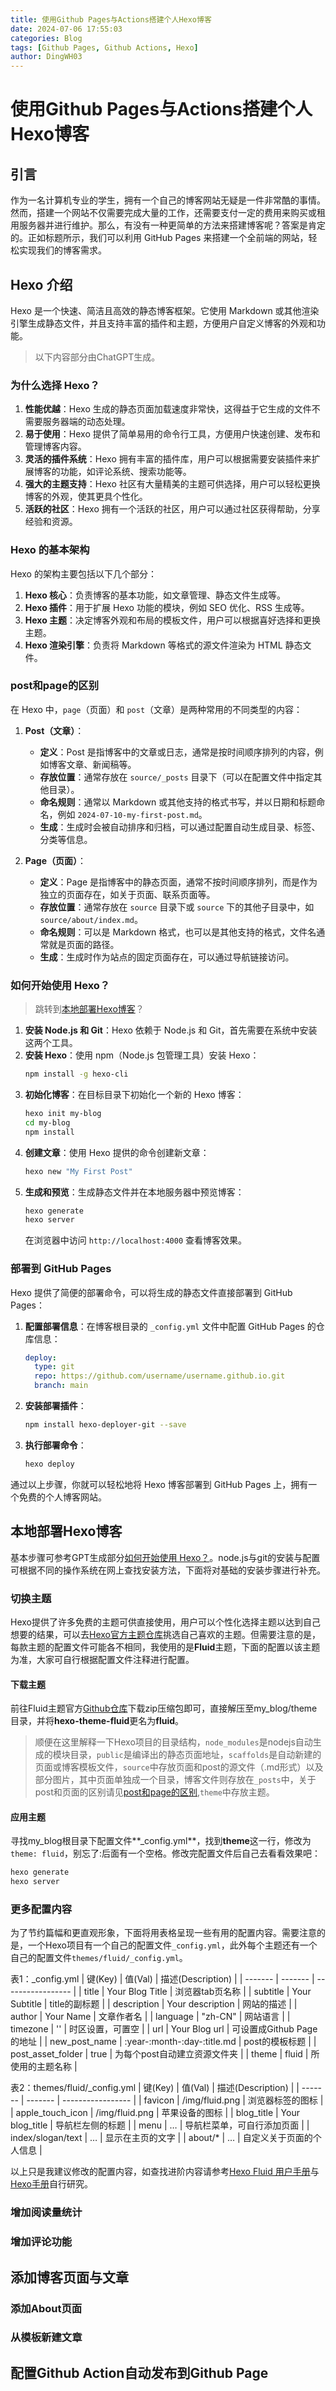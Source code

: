 ```yaml
---
title: 使用Github Pages与Actions搭建个人Hexo博客
date: 2024-07-06 17:55:03
categories: Blog
tags: [Github Pages, Github Actions, Hexo]
author: DingWH03
---
```

使用Github Pages与Actions搭建个人Hexo博客
==========================================

## 引言

作为一名计算机专业的学生，拥有一个自己的博客网站无疑是一件非常酷的事情。然而，搭建一个网站不仅需要完成大量的工作，还需要支付一定的费用来购买或租用服务器并进行维护。那么，有没有一种更简单的方法来搭建博客呢？答案是肯定的。正如标题所示，我们可以利用 GitHub Pages 来搭建一个全前端的网站，轻松实现我们的博客需求。

## Hexo 介绍

Hexo 是一个快速、简洁且高效的静态博客框架。它使用 Markdown 或其他渲染引擎生成静态文件，并且支持丰富的插件和主题，方便用户自定义博客的外观和功能。

> 以下内容部分由ChatGPT生成。

### 为什么选择 Hexo？

1. **性能优越**：Hexo 生成的静态页面加载速度非常快，这得益于它生成的文件不需要服务器端的动态处理。
2. **易于使用**：Hexo 提供了简单易用的命令行工具，方便用户快速创建、发布和管理博客内容。
3. **灵活的插件系统**：Hexo 拥有丰富的插件库，用户可以根据需要安装插件来扩展博客的功能，如评论系统、搜索功能等。
4. **强大的主题支持**：Hexo 社区有大量精美的主题可供选择，用户可以轻松更换博客的外观，使其更具个性化。
5. **活跃的社区**：Hexo 拥有一个活跃的社区，用户可以通过社区获得帮助，分享经验和资源。

### Hexo 的基本架构

Hexo 的架构主要包括以下几个部分：

1. **Hexo 核心**：负责博客的基本功能，如文章管理、静态文件生成等。
2. **Hexo 插件**：用于扩展 Hexo 功能的模块，例如 SEO 优化、RSS 生成等。
3. **Hexo 主题**：决定博客外观和布局的模板文件，用户可以根据喜好选择和更换主题。
4. **Hexo 渲染引擎**：负责将 Markdown 等格式的源文件渲染为 HTML 静态文件。

### post和page的区别

在 Hexo 中，`page`（页面）和 `post`（文章）是两种常用的不同类型的内容：

1. **Post（文章）**：
   - **定义**：Post 是指博客中的文章或日志，通常是按时间顺序排列的内容，例如博客文章、新闻稿等。
   - **存放位置**：通常存放在 `source/_posts` 目录下（可以在配置文件中指定其他目录）。
   - **命名规则**：通常以 Markdown 或其他支持的格式书写，并以日期和标题命名，例如 `2024-07-10-my-first-post.md`。
   - **生成**：生成时会被自动排序和归档，可以通过配置自动生成目录、标签、分类等信息。

2. **Page（页面）**：
   - **定义**：Page 是指博客中的静态页面，通常不按时间顺序排列，而是作为独立的页面存在，如关于页面、联系页面等。
   - **存放位置**：通常存放在 `source` 目录下或 `source` 下的其他子目录中，如 `source/about/index.md`。
   - **命名规则**：可以是 Markdown 格式，也可以是其他支持的格式，文件名通常就是页面的路径。
   - **生成**：生成时作为站点的固定页面存在，可以通过导航链接访问。

### 如何开始使用 Hexo？

> 跳转到[本地部署Hexo博客](#本地部署Hexo博客)？

1. **安装 Node.js 和 Git**：Hexo 依赖于 Node.js 和 Git，首先需要在系统中安装这两个工具。
2. **安装 Hexo**：使用 npm（Node.js 包管理工具）安装 Hexo：
   ```bash
   npm install -g hexo-cli
   ```
3. **初始化博客**：在目标目录下初始化一个新的 Hexo 博客：
   ```bash
   hexo init my-blog
   cd my-blog
   npm install
   ```
4. **创建文章**：使用 Hexo 提供的命令创建新文章：
   ```bash
   hexo new "My First Post"
   ```
5. **生成和预览**：生成静态文件并在本地服务器中预览博客：
   ```bash
   hexo generate
   hexo server
   ```
   在浏览器中访问 `http://localhost:4000` 查看博客效果。

### 部署到 GitHub Pages

Hexo 提供了简便的部署命令，可以将生成的静态文件直接部署到 GitHub Pages：

1. **配置部署信息**：在博客根目录的 `_config.yml` 文件中配置 GitHub Pages 的仓库信息：
   ```yaml
   deploy:
     type: git
     repo: https://github.com/username/username.github.io.git
     branch: main
   ```
2. **安装部署插件**：
   ```bash
   npm install hexo-deployer-git --save
   ```
3. **执行部署命令**：
   ```bash
   hexo deploy
   ```

通过以上步骤，你就可以轻松地将 Hexo 博客部署到 GitHub Pages 上，拥有一个免费的个人博客网站。

## 本地部署Hexo博客

基本步骤可参考GPT生成部分[如何开始使用 Hexo？](#如何开始使用-Hexo？)。node.js与git的安装与配置可根据不同的操作系统在网上查找安装方法，下面将对基础的安装步骤进行补充。

### 切换主题

Hexo提供了许多免费的主题可供直接使用，用户可以个性化选择主题以达到自己想要的结果，可以去[Hexo官方主题仓库](https://hexo.io/themes/)挑选自己喜欢的主题。但需要注意的是，每款主题的配置文件可能各不相同，我使用的是**Fluid**主题，下面的配置以该主题为准，大家可自行根据配置文件注释进行配置。

#### 下载主题

前往Fluid主题官方[Github仓库](https://github.com/fluid-dev/hexo-theme-fluid)下载zip压缩包即可，直接解压至my_blog/theme目录，并将**hexo-theme-fluid**更名为**fluid**。

> 顺便在这里解释一下Hexo项目的目录结构，`node_modules`是nodejs自动生成的模块目录，`public`是编译出的静态页面地址，`scaffolds`是自动新建的页面或博客模板文件，`source`中存放页面和post的源文件（.md形式）以及部分图片，其中页面单独成一个目录，博客文件则存放在`_posts`中，关于post和页面的区别请见[post和page的区别](#post和page的区别),`theme`中存放主题。

#### 应用主题

寻找my_blog根目录下配置文件**_config.yml**，找到**theme**这一行，修改为`theme: fluid`，别忘了:后面有一个空格。修改完配置文件后自己去看看效果吧：
```bash
hexo generate
hexo server
```

### 更多配置内容

为了节约篇幅和更直观形象，下面将用表格呈现一些有用的配置内容。需要注意的是，一个Hexo项目有一个自己的配置文件`_config.yml`，此外每个主题还有一个自己的配置文件`themes/fluid/_config.yml`。

表1：_config.yml
| 键(Key) | 值(Val) | 描述(Description) |
| ------- | ------- | ----------------- |
| title | Your Blog Title | 浏览器tab页名称 |
| subtitle | Your Subtitle | title的副标题 |
| description | Your description | 网站的描述 | 
| author | Your Name | 文章作者名 |
| language | "zh-CN" | 网站语言 |
| timezone | '' | 时区设置，可置空 | 
| url | Your Blog url | 可设置成Github Page的地址 |
| new_post_name | :year-:month-:day-:title.md | post的模板标题 |
| post_asset_folder | true | 为每个post自动建立资源文件夹 | 
| theme | fluid | 所使用的主题名称 |

表2：themes/fluid/_config.yml
| 键(Key) | 值(Val) | 描述(Description) |
| ------- | ------- | ----------------- |
| favicon | /img/fluid.png | 浏览器标签的图标 |
| apple_touch_icon | /img/fluid.png | 苹果设备的图标 |
| blog_title | Your blog_title | 导航栏左侧的标题 | 
| menu | … | 导航栏菜单，可自行添加页面 |
| index/slogan/text | … | 显示在主页的文字 |
| about/* | … | 自定义关于页面的个人信息 | 

以上只是我建议修改的配置内容，如查找进阶内容请参考[Hexo Fluid 用户手册](https://fluid-dev.github.io/hexo-fluid-docs/guide/#%E5%85%B3%E4%BA%8E%E6%8C%87%E5%8D%97)与[Hexo手册](https://hexo.io/zh-cn/docs/)自行研究。

### 增加阅读量统计


### 增加评论功能


## 添加博客页面与文章

### 添加About页面


### 从模板新建文章


## 配置Github Action自动发布到Github Page